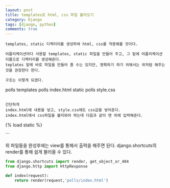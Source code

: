 ```yaml
---
layout: post
title: templates로 html, css 파일 불러오기
category: Django
tags: [django, python]
comments: true
---
```


```
templates, static 디렉터리를 생성하여 html, css를 적용해볼 것이다.

어플리케이션마다 사용할 templates, static 파일을 만들어 주고, 그 밑에 어플리케이션 이름으로 디렉터리를 생성해준다.  
teplates 밑에 바로 파일을 만들어 줄 수는 있지만, 명확하기 하기 위해서는 위처럼 해주는 것을 권장한다 한다.

구조는 이렇게 되겠다.
```
polls
  templates
    polls
      index.html
  static
    polls
      style.css
```

간단하게
index.html에 내용을 넣고, style.css에도 css값을 넣어준다.
index.html에서 css파일을 불러와야 하는데 다음과 같이 맨 위에 입력해준다.
```
{% load static %}
<link rel="stylesheet"  type="text/css" href="{% static 'polls/style.css' %}">
```

위 파일들을 완성후에는 view를 통해서 출력을 해주면 된다.
django.shortcuts의 render를 통해 쉽게 불러올 수 있다.

```python
from django.shortcuts import render, get_object_or_404
from django.http import HttpResponse

def index(request):
    return render(request,'polls/index.html')
```
```
